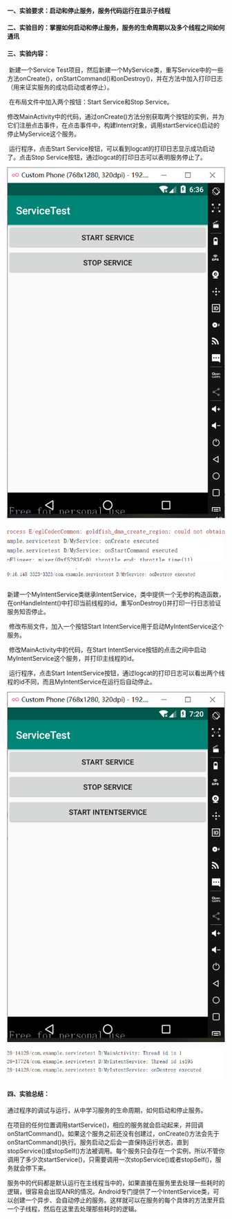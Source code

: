 #### 一、实验要求：启动和停止服务，服务代码运行在显示子线程

#### 二、实验目的：掌握如何启动和停止服务，服务的生命周期以及多个线程之间如何通讯

#### 三、实验内容：

​	新建一个Service Test项目，然后新建一个MyService类，重写Service中的一些方法onCreate()，onStartCommand()和onDestroy()，并在方法中加入打印日志（用来证实服务的成功启动或者停止）。

​	在布局文件中加入两个按钮：Start Service和Stop Service。

​	修改MainActivity中的代码，通过onCreate()方法分别获取两个按钮的实例，并为它们注册点击事件，在点击事件中，构建Intent对象，调用startService()启动的停止MyService这个服务。

​	运行程序，点击Start Service按钮，可以看到logcat的打印日志显示成功启动了。点击Stop Service按钮，通过logcat的打印日志可以表明服务停止了。

![Image](https://github.com/owahaha/2018118126_Android/raw/master/%E5%AE%9E%E9%AA%8C%E5%8D%81%20%E6%9C%8D%E5%8A%A1/%E5%9B%BE%E7%89%87/1.png)

![Image](https://github.com/owahaha/2018118126_Android/raw/master/%E5%AE%9E%E9%AA%8C%E5%8D%81%20%E6%9C%8D%E5%8A%A1/%E5%9B%BE%E7%89%87/2.png)

![Image](https://github.com/owahaha/2018118126_Android/raw/master/%E5%AE%9E%E9%AA%8C%E5%8D%81%20%E6%9C%8D%E5%8A%A1/%E5%9B%BE%E7%89%87/3.png)

​	新建一个MyIntentService类继承IntentService，类中提供一个无参的构造函数，在onHandleIntent()中打印当前线程的id，重写onDestroy()并打印一行日志验证服务知否停止。

​	修改布局文件，加入一个按钮Start IntentService用于启动MyIntentService这个服务。

​	修改MainActivity中的代码，在Start IntentService按钮的点击之间中启动MyIntentService这个服务，并打印主线程的id。

​	运行程序，点击Start IntentService按钮，通过logcat的打印日志可以看出两个线程的id不同，而且MyIntentService在运行后自动停止。

![Image](https://github.com/owahaha/2018118126_Android/raw/master/%E5%AE%9E%E9%AA%8C%E5%8D%81%20%E6%9C%8D%E5%8A%A1/%E5%9B%BE%E7%89%87/4.png)

![Image](https://github.com/owahaha/2018118126_Android/raw/master/%E5%AE%9E%E9%AA%8C%E5%8D%81%20%E6%9C%8D%E5%8A%A1/%E5%9B%BE%E7%89%87/5.png)

#### 四、实验总结：

​	通过程序的调试与运行，从中学习服务的生命周期，如何启动和停止服务。

​	在项目的任何位置调用startService()，相应的服务就会启动起来，并回调onStartCommand()。如果这个服务之前还没有创建过，onCreate()方法会先于onStartCommand()执行。服务启动之后会一直保持运行状态，直到stopService()或stopSelf()方法被调用。每个服务只会存在一个实例，所以不管你调用了多少次startService()，只需要调用一次stopService()或者stopSelf()，服务就会停下来。

​	服务中的代码都是默认运行在主线程当中的，如果直接在服务里去处理一些耗时的逻辑，很容易会出现ANR的情况。Android专门提供了一个IntentService类，可以创建一个异步、会自动停止的服务。这样就可以在服务的每个具体的方法里开启一个子线程，然后在这里去处理那些耗时的逻辑。